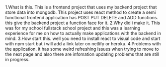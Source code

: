 1.What is this.
This is a frontend project that uses my backend project that store data into mongodb. This project uses react method to create a semi functional frontend application has POST PUT DELETE and ADD functions. this give the backend project a function face for it.
2.Why did i make it.
This was for my school fullstack school project and this was a learning experience for me on how to actually make applications with the backend in mind.
3.How start this.
  well you need to install react to visual code and start with npm start but i will add a link later on netlify or heroku.
4.Problems with the application.
  it has some weird refreshing issues when trying to move to the next page and also there are infomation updating problems that are still in progress.
